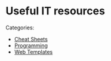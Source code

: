 # Useful IT resources

Categories:

* [Cheat Sheets](./Cheat%20Sheets/)
* [Programming](./Programing/)
* [Web Templates](./Web%20Templates/)

